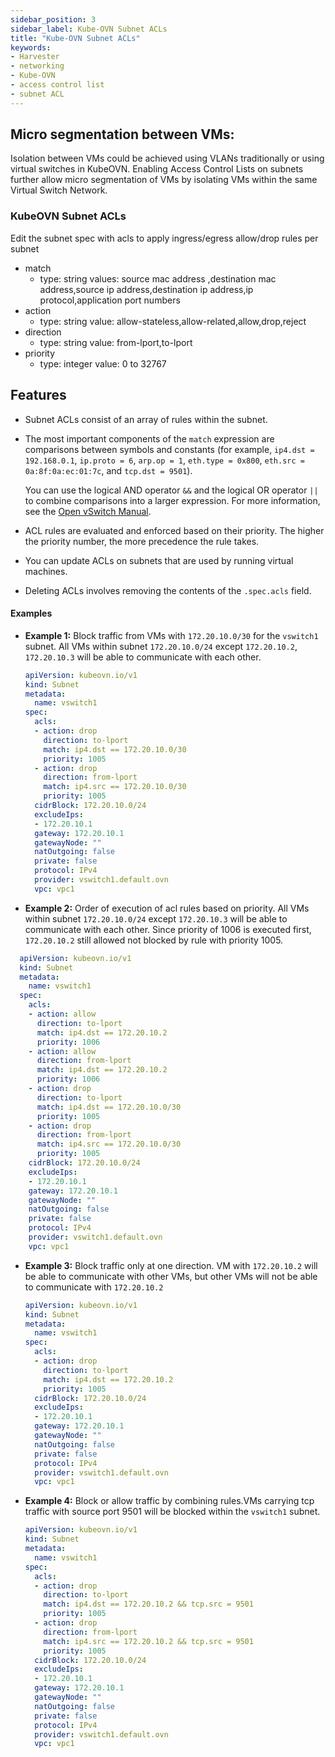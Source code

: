 ```yaml
---
sidebar_position: 3
sidebar_label: Kube-OVN Subnet ACLs
title: "Kube-OVN Subnet ACLs"
keywords:
- Harvester
- networking
- Kube-OVN
- access control list
- subnet ACL
---
```


## Micro segmentation between VMs:

Isolation between VMs could be achieved using VLANs traditionally or using virtual switches in KubeOVN.
Enabling  Access Control Lists on subnets further allow micro segmentation of VMs by isolating VMs within the same Virtual Switch Network.

### KubeOVN Subnet ACLs

Edit the subnet spec with acls to apply ingress/egress allow/drop rules per subnet

- match 
  - type: string
    values: source mac address ,destination mac address,source ip address,destination ip address,ip protocol,application port numbers
- action
  - type: string
    value: allow-stateless,allow-related,allow,drop,reject
- direction
  - type: string
    value: from-lport,to-lport
- priority
  - type: integer
     value: 0 to 32767

## Features 

- Subnet ACLs consist of an array of rules within the subnet.

- The most important components of the `match` expression are comparisons between symbols and constants (for example, `ip4.dst = 192.168.0.1`, `ip.proto = 6`, `arp.op = 1`, `eth.type = 0x800`, `eth.src = 0a:8f:0a:ec:01:7c`, and `tcp.dst = 9501`).
  
  You can use the logical AND operator `&&` and the logical OR operator `||` to combine comparisons into a larger expression. For more information, see the [Open vSwitch Manual](https://www.ovn.org/support/dist-docs/ovn-sb.5.html).

- ACL rules are evaluated and enforced based on their priority. The higher the priority number, the more precedence the rule takes.

- You can update ACLs on subnets that are used by running virtual machines.

- Deleting ACLs involves removing the contents of the `.spec.acls` field.

#### Examples
- **Example 1:** Block traffic from VMs with `172.20.10.0/30` for the `vswitch1` subnet. All VMs within subnet `172.20.10.0/24` except `172.20.10.2`, `172.20.10.3` will be able to communicate with each other.

  ```yaml
  apiVersion: kubeovn.io/v1
  kind: Subnet
  metadata:
    name: vswitch1
  spec:
    acls:
    - action: drop
      direction: to-lport
      match: ip4.dst == 172.20.10.0/30
      priority: 1005
    - action: drop
      direction: from-lport
      match: ip4.src == 172.20.10.0/30
      priority: 1005
    cidrBlock: 172.20.10.0/24
    excludeIps:
    - 172.20.10.1
    gateway: 172.20.10.1
    gatewayNode: ""
    natOutgoing: false
    private: false
    protocol: IPv4
    provider: vswitch1.default.ovn
    vpc: vpc1
  ```

- **Example 2:** Order of execution of acl rules based on priority. All VMs within subnet `172.20.10.0/24` except `172.20.10.3` will be able to communicate with each other.
                 Since priority of 1006 is executed first, `172.20.10.2` still allowed not blocked by rule with priority 1005.

```yaml
  apiVersion: kubeovn.io/v1
  kind: Subnet
  metadata:
    name: vswitch1
  spec:
    acls:
    - action: allow
      direction: to-lport
      match: ip4.dst == 172.20.10.2
      priority: 1006
    - action: allow
      direction: from-lport
      match: ip4.dst == 172.20.10.2
      priority: 1006
    - action: drop
      direction: to-lport
      match: ip4.dst == 172.20.10.0/30
      priority: 1005
    - action: drop
      direction: from-lport
      match: ip4.src == 172.20.10.0/30
      priority: 1005
    cidrBlock: 172.20.10.0/24
    excludeIps:
    - 172.20.10.1
    gateway: 172.20.10.1
    gatewayNode: ""
    natOutgoing: false
    private: false
    protocol: IPv4
    provider: vswitch1.default.ovn
    vpc: vpc1
  ```

- **Example 3:** Block traffic only at one direction. VM with `172.20.10.2` will be able to communicate with other VMs, but other VMs will not be able to communicate with `172.20.10.2`

  ```yaml
  apiVersion: kubeovn.io/v1
  kind: Subnet
  metadata:
    name: vswitch1
  spec:
    acls:
    - action: drop
      direction: to-lport
      match: ip4.dst == 172.20.10.2
      priority: 1005
    cidrBlock: 172.20.10.0/24
    excludeIps:
    - 172.20.10.1
    gateway: 172.20.10.1
    gatewayNode: ""
    natOutgoing: false
    private: false
    protocol: IPv4
    provider: vswitch1.default.ovn
    vpc: vpc1
  ```

- **Example 4:** Block or allow traffic by combining rules.VMs carrying tcp traffic with source port 9501 will be blocked within the `vswitch1` subnet.

  ```yaml
  apiVersion: kubeovn.io/v1
  kind: Subnet
  metadata:
    name: vswitch1
  spec:
    acls:
    - action: drop
      direction: to-lport
      match: ip4.dst == 172.20.10.2 && tcp.src = 9501
      priority: 1005
    - action: drop
      direction: from-lport
      match: ip4.src == 172.20.10.2 && tcp.src = 9501
      priority: 1005
    cidrBlock: 172.20.10.0/24
    excludeIps:
    - 172.20.10.1
    gateway: 172.20.10.1
    gatewayNode: ""
    natOutgoing: false
    private: false
    protocol: IPv4
    provider: vswitch1.default.ovn
    vpc: vpc1
  ```
